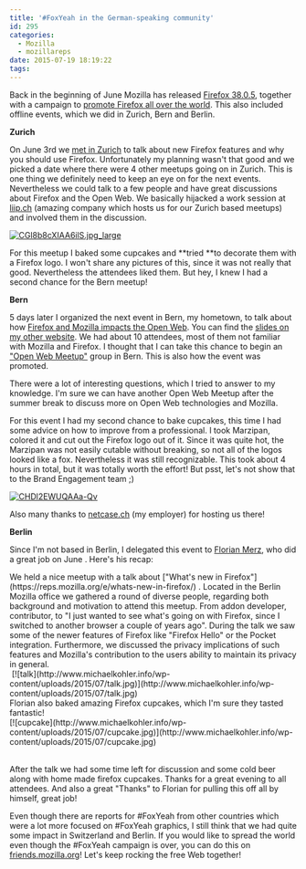 ```yaml
---
title: '#FoxYeah in the German-speaking community'
id: 295
categories:
  - Mozilla
  - mozillareps
date: 2015-07-19 18:19:22
tags:
---
```


Back in the beginning of June Mozilla has released [Firefox 38.0.5](https://www.mozilla.org/en-US/firefox/38.0.5/releasenotes/), together with a campaign to [promote Firefox all over the world](https://foxyeah.mozilla.org/). This also included offline events, which we did in Zurich, Bern and Berlin.

**Zurich**

On June 3rd we [met in Zurich](https://reps.mozilla.org/e/why-should-you-use-firefox/) to talk about new Firefox features and why you should use Firefox. Unfortunately my planning wasn't that good and we picked a date where there were 4 other meetups going on in Zurich. This is one thing we definitely need to keep an eye on for the next events. Nevertheless we could talk to a few people and have great discussions about Firefox and the Open Web. We basically hijacked a work session at [liip.ch](www.liip.ch) (amazing company which hosts us for our Zurich based meetups) and involved them in the discussion.

[![CGl8b8cXIAA6ilS.jpg_large](http://www.michaelkohler.info/wp-content/uploads/2015/07/CGl8b8cXIAA6ilS.jpg_large.jpg)](http://www.michaelkohler.info/wp-content/uploads/2015/07/CGl8b8cXIAA6ilS.jpg_large.jpg)

For this meetup I baked some cupcakes and **tried **to decorate them with a Firefox logo. I won't share any pictures of this, since it was not really that good. Nevertheless the attendees liked them. But hey, I knew I had a second chance for the Bern meetup!

**Bern**

5 days later I organized the next event in Bern, my hometown, to talk about how [Firefox and Mozilla impacts the Open Web](https://reps.mozilla.org/e/mozilla-bern-how-firefox-benefits-the-open-web/). You can find the [slides on my other website](http://mkohler.codes/presentations/mozillaCH-how-mozilla-protect-web/index.html#1). We had about 10 attendees, most of them not familiar with Mozilla and Firefox. I thought that I can take this chance to begin an ["Open Web Meetup"](http://www.meetup.com/Bern-Open-Web-Meetup/) group in Bern. This is also how the event was promoted.

There were a lot of interesting questions, which I tried to answer to my knowledge. I'm sure we can have another Open Web Meetup after the summer break to discuss more on Open Web technologies and Mozilla.

For this event I had my second chance to bake cupcakes, this time I had some advice on how to improve from a professional. I took Marzipan, colored it and cut out the Firefox logo out of it. Since it was quite hot, the Marzipan was not easily cutable without breaking, so not all of the logos looked like a fox. Nevertheless it was still recognizable. This took about 4 hours in total, but it was totally worth the effort! But psst, let's not show that to the Brand Engagement team ;)

[![CHDl2EWUQAAa-Qv](http://www.michaelkohler.info/wp-content/uploads/2015/07/CHDl2EWUQAAa-Qv.png)](http://www.michaelkohler.info/wp-content/uploads/2015/07/CHDl2EWUQAAa-Qv.png)

Also many thanks to [netcase.ch](http://www.netcase.ch/) (my employer) for hosting us there!

**Berlin**

Since I'm not based in Berlin, I delegated this event to [Florian Merz](https://mozillians.org/en-US/u/fiji/), who did a great job on June . Here's his recap:
<div>We held a nice meetup with a talk about ["What's new in Firefox"](https://reps.mozilla.org/e/whats-new-in-firefox/) . Located in the Berlin Mozilla office we gathered a round of diverse people, regarding both background and motivation to attend this meetup. From addon developer, contributor, to "I just wanted to see what's going on with Firefox, since I switched to another browser a couple of years ago". During the talk we saw some of the newer features of Firefox like "Firefox Hello" or the Pocket integration. Furthermore, we discussed the privacy implications of such features and Mozilla's contribution to the users ability to maintain its privacy in general.</div>
<div></div>
<div> [![talk](http://www.michaelkohler.info/wp-content/uploads/2015/07/talk.jpg)](http://www.michaelkohler.info/wp-content/uploads/2015/07/talk.jpg)</div>
<div></div>
<div>Florian also baked amazing Firefox cupcakes, which I'm sure they tasted fantastic!</div>
<div></div>
<div></div>
<div>[![cupcake](http://www.michaelkohler.info/wp-content/uploads/2015/07/cupcake.jpg)](http://www.michaelkohler.info/wp-content/uploads/2015/07/cupcake.jpg)</div>
&nbsp;

After the talk we had some time left for discussion and some cold beer along with home made firefox cupcakes. Thanks for a great evening to all attendees. And also a great "Thanks" to Florian for pulling this off all by himself, great job!

Even though there are reports for #FoxYeah from other countries which were a lot more focused on #FoxYeah graphics, I still think that we had quite some impact in Switzerland and Berlin. If you would like to spread the world even though the #FoxYeah campaign is over, you can do this on [friends.mozilla.org](http://friends.mozilla.org)! Let's keep rocking the free Web together!